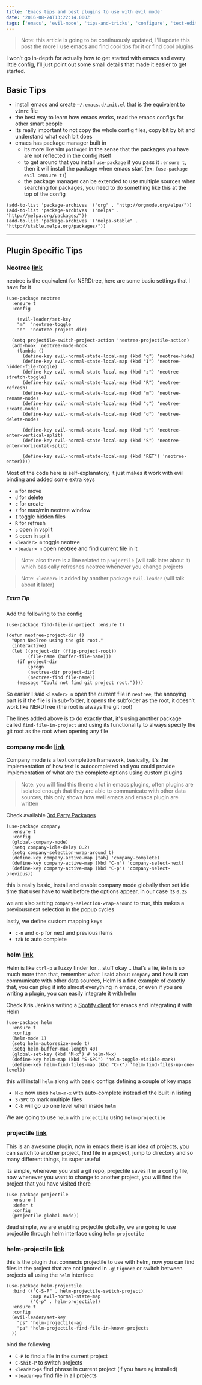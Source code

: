 ```yaml
---
title: 'Emacs tips and best plugins to use with evil mode'
date: '2016-08-24T13:22:14.000Z'
tags: ['emacs', 'evil-mode', 'tips-and-tricks', 'configure', 'text-editor']
---
```


> Note: this article is going to be continuously updated, I'll update this post the more I use emacs and find cool tips for it or find cool plugins

I won’t go in-depth for actually how to get started with emacs and every little config, I’ll just point out some small details that made it easier to get started.

## Basic Tips

- install emacs and create `~/.emacs.d/init.el` that is the equivalent to `vimrc` file
- the best way to learn how emacs works, read the emacs configs for other smart people
- Its really important to not copy the whole config files, copy bit by bit and understand what each bit does
- emacs has package manager built in
  - its more like vim `pathogen` in the sense that the packages you have are not reflected in the config itself
  - to get around that you install `use-package` if you pass it `:ensure t`, then it will install the package when emacs start (ex: `(use-package evil :ensure t)`)
  - the package manager can be extended to use multiple sources when searching for packages, you need to do something like this at the top of the config

```
(add-to-list 'package-archives '("org" . "http://orgmode.org/elpa/"))
(add-to-list 'package-archives '("melpa" . "http://melpa.org/packages/"))
(add-to-list 'package-archives '("melpa-stable" . "http://stable.melpa.org/packages/"))
```

---

## Plugin Specific Tips

### Neotree [link](https://github.com/jaypei/emacs-neotree)

neotree is the equivalent for NERDtree, here are some basic settings that I have for it

```
(use-package neotree
  :ensure t
  :config

	(evil-leader/set-key
	"m"  'neotree-toggle
	"n"  'neotree-project-dir)

  (setq projectile-switch-project-action 'neotree-projectile-action)
  (add-hook 'neotree-mode-hook
    (lambda ()
      (define-key evil-normal-state-local-map (kbd "q") 'neotree-hide)
      (define-key evil-normal-state-local-map (kbd "I") 'neotree-hidden-file-toggle)
      (define-key evil-normal-state-local-map (kbd "z") 'neotree-stretch-toggle)
      (define-key evil-normal-state-local-map (kbd "R") 'neotree-refresh)
      (define-key evil-normal-state-local-map (kbd "m") 'neotree-rename-node)
      (define-key evil-normal-state-local-map (kbd "c") 'neotree-create-node)
      (define-key evil-normal-state-local-map (kbd "d") 'neotree-delete-node)

      (define-key evil-normal-state-local-map (kbd "s") 'neotree-enter-vertical-split)
      (define-key evil-normal-state-local-map (kbd "S") 'neotree-enter-horizontal-split)

      (define-key evil-normal-state-local-map (kbd "RET") 'neotree-enter))))
```

Most of the code here is self-explanatory, it just makes it work with evil binding and added some extra keys

- `m` for move
- `d` for delete
- `c` for create
- `z` for max/min neotree window
- `I` toggle hidden files
- `R` for refresh
- `s` open in vsplit
- `S` open in split
- `<leader> m` toggle neotree
- `<leader> n` open neotree and find current file in it

> Note: also there is a line related to `projectile` (will talk later about it) which basically refreshes neotree whenever you change projects

> Note: `<leader>` is added by another package `evil-leader` (will talk about it later)

##### Extra Tip

Add the following to the config

```
(use-package find-file-in-project :ensure t)

(defun neotree-project-dir ()
  "Open NeoTree using the git root."
  (interactive)
  (let ((project-dir (ffip-project-root))
        (file-name (buffer-file-name)))
    (if project-dir
        (progn
        (neotree-dir project-dir)
        (neotree-find file-name))
    (message "Could not find git project root."))))
```

So earlier I said `<leader> n` open the current file in `neotree`, the annoying part is if the file is in sub-folder, it opens the subfolder as the root, it doesn’t work like NERDTree (the root is always the git root)

The lines added above is to do exactly that, it's using another package called `find-file-in-project` and using its functionality to always specify the git root as the root when opening any file

### company mode [link](http://company-mode.github.io/)

Company mode is a text completion framework, basically, it's the implementation of how text is autocompleted and you could provide implementation of what are the complete options using custom plugins

> Note: you will find this theme a lot in emacs plugins, often plugins are isolated enough that they are able to communicate with other data sources, this only shows how well emacs and emacs plugin are written

Check available [3rd Party Packages](https://github.com/company-mode/company-mode/wiki/Third-Party-Packages)

```
(use-package company
  :ensure t
  :config
  (global-company-mode)
  (setq company-idle-delay 0.2)
  (setq company-selection-wrap-around t)
  (define-key company-active-map [tab] 'company-complete)
  (define-key company-active-map (kbd "C-n") 'company-select-next)
  (define-key company-active-map (kbd "C-p") 'company-select-previous))
```

this is really basic, install and enable company mode globally then set idle time that user have to wait before the options appear, in our case its `0.2s `

we are also setting `company-selection-wrap-around` to true, this makes a previous/next selection in the popup cycles

lastly, we define custom mapping keys

- `c-n` and `c-p` for next and previous items
- `tab` to auto complete

### helm [link](https://github.com/emacs-helm/helm)

Helm is like `ctrl-p` a fuzzy finder for .. stuff
okay .. that’s a lie, `Helm` is so much more than that, remember what I said about `company` and how it can communicate with other data sources, Helm is a fine example of exactly that, you can plug it into almost everything in emacs, or even if you are writing a plugin, you can easily integrate it with helm

Check Kris Jenkins writing a [Spotify client](https://www.youtube.com/watch?v=XjKtkEMUYGc) for emacs and integrating it with Helm

```
(use-package helm
  :ensure t
  :config
  (helm-mode 1)
  (setq helm-autoresize-mode t)
  (setq helm-buffer-max-length 40)
  (global-set-key (kbd "M-x") #'helm-M-x)
  (define-key helm-map (kbd "S-SPC") 'helm-toggle-visible-mark)
  (define-key helm-find-files-map (kbd "C-k") 'helm-find-files-up-one-level))
```

this will install `helm` along with basic configs defining a couple of key maps

- `M-x` now uses `helm-m-x` with auto-complete instead of the built in listing
- `S-SPC` to mark multiple files
- `C-k` will go up one level when inside `helm`

We are going to use `helm` with `projectile` using `helm-projectile`

### projectile [link](https://github.com/bbatsov/projectile)

This is an awesome plugin, now in emacs there is an idea of projects, you can switch to another project, find file in a project, jump to directory and so many different things, its super useful

its simple, whenever you visit a git repo, projectile saves it in a config file, now whenever you want to change to another project, you will find the project that you have visited there

```
(use-package projectile
  :ensure t
  :defer t
  :config
  (projectile-global-mode))

```

dead simple, we are enabling projectile globally, we are going to use projectile through helm interface using `helm-projectile`

### helm-projectile [link](https://github.com/bbatsov/helm-projectile)

this is the plugin that connects projectile to use with helm, now you can find files in the project that are not ignored in `.gitignore` or switch between projects all using the `helm` interface

```
(use-package helm-projectile
  :bind (("C-S-P" . helm-projectile-switch-project)
         :map evil-normal-state-map
         ("C-p" . helm-projectile))
  :ensure t
  :config
  (evil-leader/set-key
    "ps" 'helm-projectile-ag
    "pa" 'helm-projectile-find-file-in-known-projects
  ))
```

bind the following

- `C-P` to find a file in the current project
- `C-Shit-P` to switch projects
- `<leader>ps` find phrase in current project (if you have `ag` installed)
- `<leader>pa` find file in all projects
